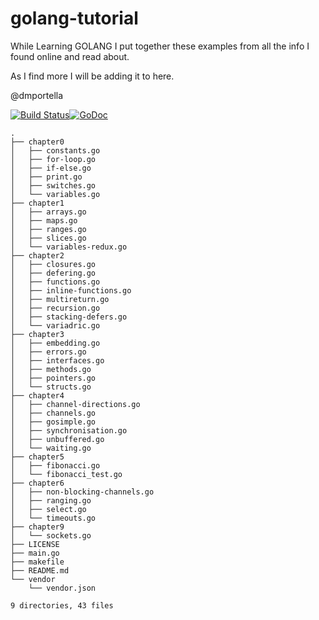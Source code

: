 # golang-tutorial

While Learning GOLANG I put together these examples from all the info I found online and read about.

As I find more I will be adding it to here.

@dmportella

[![Build Status](https://travis-ci.org/dmportella/golang-tutorial.svg?branch=master)](https://travis-ci.org/dmportella/golang-tutorial)[![GoDoc](https://godoc.org/github.com/dmportella/golang-tutorial?status.svg)](https://godoc.org/github.com/dmportella/golang-tutorial)

```
.
├── chapter0
│   ├── constants.go
│   ├── for-loop.go
│   ├── if-else.go
│   ├── print.go
│   ├── switches.go
│   └── variables.go
├── chapter1
│   ├── arrays.go
│   ├── maps.go
│   ├── ranges.go
│   ├── slices.go
│   └── variables-redux.go
├── chapter2
│   ├── closures.go
│   ├── defering.go
│   ├── functions.go
│   ├── inline-functions.go
│   ├── multireturn.go
│   ├── recursion.go
│   ├── stacking-defers.go
│   └── variadric.go
├── chapter3
│   ├── embedding.go
│   ├── errors.go
│   ├── interfaces.go
│   ├── methods.go
│   ├── pointers.go
│   └── structs.go
├── chapter4
│   ├── channel-directions.go
│   ├── channels.go
│   ├── gosimple.go
│   ├── synchronisation.go
│   ├── unbuffered.go
│   └── waiting.go
├── chapter5
│   ├── fibonacci.go
│   └── fibonacci_test.go
├── chapter6
│   ├── non-blocking-channels.go
│   ├── ranging.go
│   ├── select.go
│   └── timeouts.go
├── chapter9
│   └── sockets.go
├── LICENSE
├── main.go
├── makefile
├── README.md
└── vendor
    └── vendor.json

9 directories, 43 files

```
